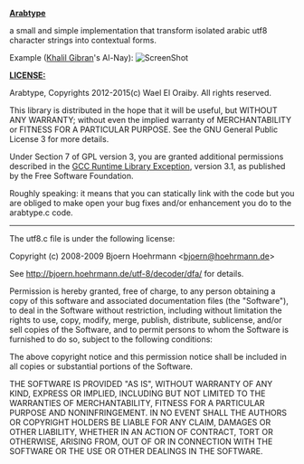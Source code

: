 <U><B>Arabtype</B></U>

a small and simple implementation that transform isolated arabic utf8 character
strings into contextual forms.

Example ([Khalil Gibran](http://en.wikipedia.org/wiki/Kahlil_Gibran)'s Al-Nay):
![ScreenShot](https://raw.github.com/eloraiby/arabtype/master/example.png)


<U><B>LICENSE:</B></U>

Arabtype, Copyrights 2012-2015(c) Wael El Oraiby. All rights reserved.

This library is distributed in the hope that it will be useful,
but WITHOUT ANY WARRANTY; without even the implied warranty of
MERCHANTABILITY or FITNESS FOR A PARTICULAR PURPOSE.  See the
GNU General Public License 3 for more details.

Under Section 7 of GPL version 3, you are granted additional
permissions described in the [GCC Runtime Library Exception](https://www.gnu.org/licenses/gcc-exception-3.1.en.html), version 3.1,
as published by the Free Software Foundation.

Roughly speaking: it means that you can statically link with the code but you are obliged
to make open your bug fixes and/or enhancement you do to the arabtype.c code.

-----------------------------------------------------------------------
The utf8.c file is under the following license:

Copyright (c) 2008-2009 Bjoern Hoehrmann &lt;bjoern@hoehrmann.de&gt;

See <A HREF="http://bjoern.hoehrmann.de/utf-8/decoder/dfa/">http://bjoern.hoehrmann.de/utf-8/decoder/dfa/</A> for details.

Permission is hereby granted, free of charge, to any person obtaining a copy of
this software and associated documentation files (the &quot;Software&quot;), to deal in
the Software without restriction, including without limitation the rights to
use, copy, modify, merge, publish, distribute, sublicense, and/or sell copies of
the Software, and to permit persons to whom the Software is furnished to do so,
subject to the following conditions:

The above copyright notice and this permission notice shall be included in all
copies or substantial portions of the Software.

THE SOFTWARE IS PROVIDED &quot;AS IS&quot;, WITHOUT WARRANTY OF ANY KIND, EXPRESS OR
IMPLIED, INCLUDING BUT NOT LIMITED TO THE WARRANTIES OF MERCHANTABILITY, FITNESS
FOR A PARTICULAR PURPOSE AND NONINFRINGEMENT. IN NO EVENT SHALL THE AUTHORS OR
COPYRIGHT HOLDERS BE LIABLE FOR ANY CLAIM, DAMAGES OR OTHER LIABILITY, WHETHER
IN AN ACTION OF CONTRACT, TORT OR OTHERWISE, ARISING FROM, OUT OF OR IN
CONNECTION WITH THE SOFTWARE OR THE USE OR OTHER DEALINGS IN THE SOFTWARE.
